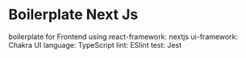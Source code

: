 # Boilerplate Next Js

boilerplate for Frontend using 
react-framework: nextjs
ui-framework: Chakra UI 
language: TypeScript
lint: ESlint
test: Jest